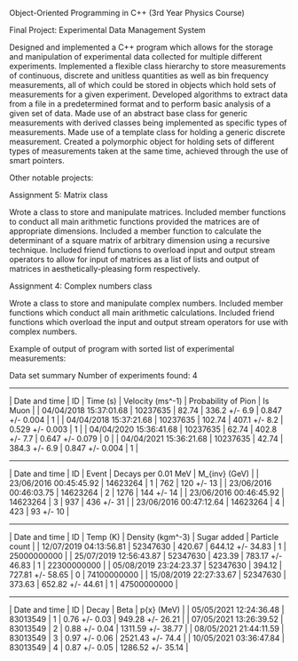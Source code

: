 Object-Oriented Programming in C++ (3rd Year Physics Course)

Final Project: Experimental Data Management System 

Designed and implemented a C++ program which allows for the storage and manipulation of experimental data collected for multiple different experiments. Implemented a flexible class hierarchy to store measurements of continuous, discrete and unitless quantities as well as bin frequency measurements, all of which could be stored in objects which hold sets of measurements for a given experiment. Developed algorithms to extract data from a file in a predetermined format and to perform basic analysis of a given set of data. Made use of an abstract base class for generic measurements with derived classes being implemented as specific
types of measurements. Made use of a template class for holding a generic discrete measurement. Created a polymorphic object for holding sets of different types of measurements taken at the same time, achieved through the use of smart pointers.

Other notable projects:

Assignment 5: Matrix class

Wrote a class to store and manipulate matrices. Included member functions to conduct all main arithmetic functions provided the matrices are of appropriate dimensions. Included a member function to calculate the determinant of a square matrix of arbitrary dimension using a recursive technique. Included friend functions to overload input and output stream operators to allow for input of matrices as a list of lists and output of matrices in aesthetically-pleasing form respectively.

Assignment 4: Complex numbers class

Wrote a class to store and manipulate complex numbers. Included member functions which conduct all main arithmetic calculations. Included friend functions which overload the input and output stream operators for use with complex numbers.

Example of output of program with sorted list of experimental measurements:

Data set summary
Number of experiments found: 4
________________________________________________________________________________________________________________________________________________________________________________________________________________
| Date and time          | ID        | Time (s)   | Velocity (ms^-1)     | Probability of Pion  | Is Muon              | 
| 04/04/2018 15:37:01.68 | 10237635  | 82.74      | 336.2 +/- 6.9        | 0.847 +/- 0.004      | 1                    | 
| 04/04/2018 15:37:21.68 | 10237635  | 102.74     | 407.1 +/- 8.2        | 0.529 +/- 0.003      | 1                    | 
| 04/04/2020 15:36:41.68 | 10237635  | 62.74      | 402.8 +/- 7.7        | 0.647 +/- 0.079      | 0                    | 
| 04/04/2021 15:36:21.68 | 10237635  | 42.74      | 384.3 +/- 6.9        | 0.847 +/- 0.004      | 1                    | 
________________________________________________________________________________________________________________________________________________________________________________________________________________
| Date and time          | ID        | Event      | Decays per 0.01 MeV  | M_{inv} (GeV)        | 
| 23/06/2016 00:45:45.92 | 14623264  | 1          | 762                  | 120 +/- 13           | 
| 23/06/2016 00:46:03.75 | 14623264  | 2          | 1276                 | 144 +/- 14           | 
| 23/06/2016 00:46:45.92 | 14623264  | 3          | 937                  | 436 +/- 31           | 
| 23/06/2016 00:47:12.64 | 14623264  | 4          | 423                  | 93 +/- 10            | 
________________________________________________________________________________________________________________________________________________________________________________________________________________
| Date and time          | ID        | Temp (K)   | Density (kgm^-3)     | Sugar added          | Particle count       | 
| 12/07/2019 04:13:56.81 | 52347630  | 420.67     | 644.12 +/- 34.83     | 1                    | 25000000000          | 
| 25/07/2019 12:56:43.87 | 52347630  | 423.39     | 783.17 +/- 46.83     | 1                    | 22300000000          | 
| 05/08/2019 23:24:23.37 | 52347630  | 394.12     | 727.81 +/- 58.65     | 0                    | 74100000000          | 
| 15/08/2019 22:27:33.67 | 52347630  | 373.63     | 652.82 +/- 44.61     | 1                    | 47500000000          | 
________________________________________________________________________________________________________________________________________________________________________________________________________________
| Date and time          | ID        | Decay      | Beta                 | p{x} (MeV)           | 
| 05/05/2021 12:24:36.48 | 83013549  | 1          | 0.76 +/- 0.03        | 949.28 +/- 26.21     | 
| 07/05/2021 13:26:39.52 | 83013549  | 2          | 0.88 +/- 0.04        | 1311.59 +/- 38.77    | 
| 08/05/2021 21:44:11.59 | 83013549  | 3          | 0.97 +/- 0.06        | 2521.43 +/- 74.4     | 
| 10/05/2021 03:36:47.84 | 83013549  | 4          | 0.87 +/- 0.05        | 1286.52 +/- 35.14    | 
